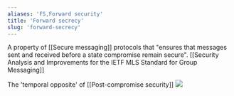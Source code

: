 ```yaml
---
aliases: 'FS,Forward security'
title: 'Forward secrecy'
slug: 'forward-secrecy'
---
```


A property of [[Secure messaging]] protocols that "ensures that messages sent and received before a state compromise remain secure".
[[Security Analysis and Improvements for the IETF MLS Standard for Group Messaging]]

The 'temporal opposite' of [[Post-compromise security]]
![](https://static.meri.garden/82777d92a1927f0be9ca897738300f79.png)